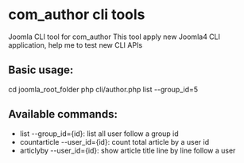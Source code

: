 # com_author cli tools
Joomla CLI tool for com_author
This tool apply new Joomla4 CLI application, help me to test new CLI APIs
## Basic usage:
cd joomla_root_folder
php cli/author.php list --group_id=5
## Available commands:
- list --group_id={id}: list all user follow a group id
- countarticle --user_id={id}: count total article by a user id
- articlyby --user_id={id}: show article title line by line follow a user

